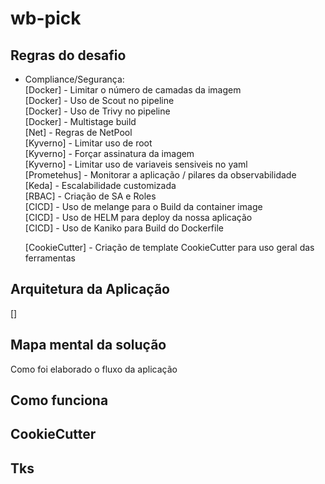 # wb-pick

## Regras do desafio

- Compliance/Segurança: <br>
    [Docker] - Limitar o número de camadas da imagem <br>
    [Docker] - Uso de Scout no pipeline <br>
    [Docker] - Uso de Trivy no pipeline <br>
    [Docker] - Multistage build <br>
    [Net] - Regras de NetPool <br>
    [Kyverno] - Limitar uso de root <br>
    [Kyverno] - Forçar assinatura da imagem <br>
    [Kyverno] - Limitar uso de variaveis sensiveis no yaml <br>
    [Prometehus] - Monitorar a aplicação / pilares da observabilidade <br>
    [Keda] - Escalabilidade customizada <br>
    [RBAC] - Criação de SA e Roles <br>
    [CICD] - Uso de melange para o Build da container image <br>
    [CICD] - Uso de HELM para deploy da nossa aplicação <br>
    [CICD] - Uso de Kaniko para Build do Dockerfile

    [CookieCutter] - Criação de template CookieCutter para uso geral das ferramentas
  
## Arquitetura da Aplicação

[]



## Mapa mental da solução

Como foi elaborado o fluxo da aplicação


## Como funciona



## CookieCutter



## Tks
